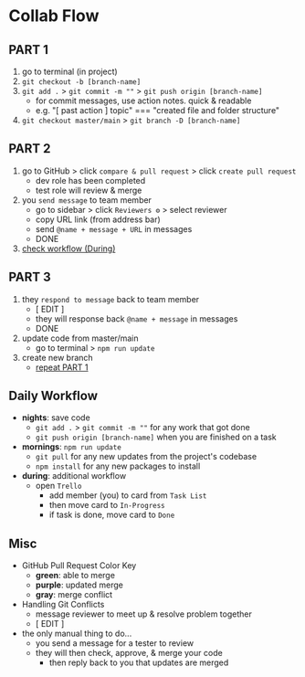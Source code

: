 # Collab Flow

## PART 1

1. go to terminal (in project)
2. `git checkout -b [branch-name]`
3. `git add .` > `git commit -m ""` > `git push origin [branch-name]`
   - for commit messages, use action notes. quick & readable
   - e.g. "[ past action ] topic" === "created file and folder structure"
4. `git checkout master/main` > `git branch -D [branch-name]`

## PART 2

1. go to GitHub > click `compare & pull request` > click `create pull request`
   - dev role has been completed
   - test role will review & merge
2. you `send message` to team member
   - go to sidebar > click `Reviewers ⚙` > select reviewer
   - copy URL link (from address bar)
   - send `@name + message + URL` in messages
   - DONE
3. [check workflow (During)](#daily-workflow)

## PART 3

1. they `respond to message` back to team member
   - [ EDIT ]
   - they will response back `@name + message` in messages
   - DONE
2. update code from master/main
   - go to terminal > `npm run update`
3. create new branch
   - [repeat PART 1](#part-1)

## Daily Workflow

- **nights**: save code
  - `git add .` > `git commit -m ""` for any work that got done
  - `git push origin [branch-name]` when you are finished on a task
- **mornings**: `npm run update`
  - `git pull` for any new updates from the project's codebase
  - `npm install` for any new packages to install
- **during**: additional workflow
  - open `Trello`
    - add member (you) to card from `Task List`
    - then move card to `In-Progress`
    - if task is done, move card to `Done`

## Misc

- GitHub Pull Request Color Key
  - **green**: able to merge
  - **purple**: updated merge
  - **gray**: merge conflict
- Handling Git Conflicts
  - message reviewer to meet up & resolve problem together
  - [ EDIT ]
- the only manual thing to do...
   - you send a message for a tester to review
   - they will then check, approve, & merge your code
     - then reply back to you that updates are merged